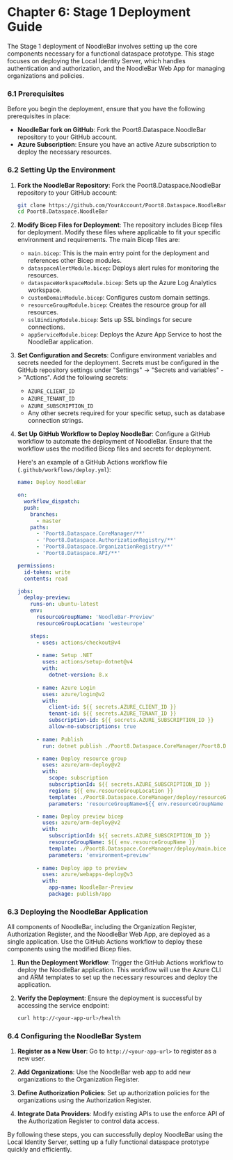# Chapter 6: Stage 1 Deployment Guide

The Stage 1 deployment of NoodleBar involves setting up the core components necessary for a functional dataspace prototype. This stage focuses on deploying the Local Identity Server, which handles authentication and authorization, and the NoodleBar Web App for managing organizations and policies.

### 6.1 Prerequisites

Before you begin the deployment, ensure that you have the following prerequisites in place:

- **NoodleBar fork on GitHub**: Fork the Poort8.Dataspace.NoodleBar repository to your GitHub account.
- **Azure Subscription**: Ensure you have an active Azure subscription to deploy the necessary resources.

### 6.2 Setting Up the Environment

1. **Fork the NoodleBar Repository**:
   Fork the Poort8.Dataspace.NoodleBar repository to your GitHub account:
   ```sh
   git clone https://github.com/YourAccount/Poort8.Dataspace.NoodleBar.git
   cd Poort8.Dataspace.NoodleBar
   ```

2. **Modify Bicep Files for Deployment**:
   The repository includes Bicep files for deployment. Modify these files where applicable to fit your specific environment and requirements. The main Bicep files are:
   - `main.bicep`: This is the main entry point for the deployment and references other Bicep modules.
   - `dataspaceAlertModule.bicep`: Deploys alert rules for monitoring the resources.
   - `dataspaceWorkspaceModule.bicep`: Sets up the Azure Log Analytics workspace.
   - `customDomainModule.bicep`: Configures custom domain settings.
   - `resourceGroupModule.bicep`: Creates the resource group for all resources.
   - `sslBindingModule.bicep`: Sets up SSL bindings for secure connections.
   - `appServiceModule.bicep`: Deploys the Azure App Service to host the NoodleBar application.

3. **Set Configuration and Secrets**:
   Configure environment variables and secrets needed for the deployment. Secrets must be configured in the GitHub repository settings under "Settings" -> "Secrets and variables" -> "Actions". Add the following secrets:
   - `AZURE_CLIENT_ID`
   - `AZURE_TENANT_ID`
   - `AZURE_SUBSCRIPTION_ID`
   - Any other secrets required for your specific setup, such as database connection strings.

4. **Set Up GitHub Workflow to Deploy NoodleBar**:
   Configure a GitHub workflow to automate the deployment of NoodleBar. Ensure that the workflow uses the modified Bicep files and secrets for deployment.

   Here's an example of a GitHub Actions workflow file (`.github/workflows/deploy.yml`):

   ```yaml
   name: Deploy NoodleBar

   on:
     workflow_dispatch:
     push:
       branches:
         - master
       paths:
         - 'Poort8.Dataspace.CoreManager/**'
         - 'Poort8.Dataspace.AuthorizationRegistry/**'
         - 'Poort8.Dataspace.OrganizationRegistry/**'
         - 'Poort8.Dataspace.API/**'

   permissions:
     id-token: write
     contents: read

   jobs:
     deploy-preview:
       runs-on: ubuntu-latest
       env:
         resourceGroupName: 'NoodleBar-Preview'
         resourceGroupLocation: 'westeurope'

       steps:
         - uses: actions/checkout@v4
      
         - name: Setup .NET
           uses: actions/setup-dotnet@v4
           with:
             dotnet-version: 8.x
             
         - name: Azure Login
           uses: azure/login@v2
           with:
             client-id: ${{ secrets.AZURE_CLIENT_ID }}
             tenant-id: ${{ secrets.AZURE_TENANT_ID }}
             subscription-id: ${{ secrets.AZURE_SUBSCRIPTION_ID }}
             allow-no-subscriptions: true
             
         - name: Publish
           run: dotnet publish ./Poort8.Dataspace.CoreManager/Poort8.Dataspace.CoreManager.csproj -c Release -o publish/app

         - name: Deploy resource group
           uses: azure/arm-deploy@v2
           with:
             scope: subscription
             subscriptionId: ${{ secrets.AZURE_SUBSCRIPTION_ID }}
             region: ${{ env.resourceGroupLocation }}
             template: ./Poort8.Dataspace.CoreManager/deploy/resourceGroupModule.bicep
             parameters: 'resourceGroupName=${{ env.resourceGroupName }} resourceGroupLocation=${{ env.resourceGroupLocation }}'

         - name: Deploy preview bicep
           uses: azure/arm-deploy@v2
           with:
             subscriptionId: ${{ secrets.AZURE_SUBSCRIPTION_ID }}
             resourceGroupName: ${{ env.resourceGroupName }}
             template: ./Poort8.Dataspace.CoreManager/deploy/main.bicep
             parameters: 'environment=preview'
             
         - name: Deploy app to preview
           uses: azure/webapps-deploy@v3
           with:
             app-name: NoodleBar-Preview
             package: publish/app
   ```

### 6.3 Deploying the NoodleBar Application

All components of NoodleBar, including the Organization Register, Authorization Register, and the NoodleBar Web App, are deployed as a single application. Use the GitHub Actions workflow to deploy these components using the modified Bicep files.

1. **Run the Deployment Workflow**:
   Trigger the GitHub Actions workflow to deploy the NoodleBar application. This workflow will use the Azure CLI and ARM templates to set up the necessary resources and deploy the application.

2. **Verify the Deployment**:
   Ensure the deployment is successful by accessing the service endpoint:
   ```sh
   curl http://<your-app-url>/health
   ```

### 6.4 Configuring the NoodleBar System

1. **Register as a New User**:
   Go to `http://<your-app-url>` to register as a new user. 

2. **Add Organizations**:
   Use the NoodleBar web app to add new organizations to the Organization Register.

3. **Define Authorization Policies**:
   Set up authorization policies for the organizations using the Authorization Register.

4. **Integrate Data Providers**:
   Modify existing APIs to use the enforce API of the Authorization Register to control data access.

By following these steps, you can successfully deploy NoodleBar using the Local Identity Server, setting up a fully functional dataspace prototype quickly and efficiently.